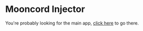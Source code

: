 # Mooncord Injector

You're probably looking for the main app, [click here](https://github.com/PeaceOfficial/Mooncord-2.0) to go there.
